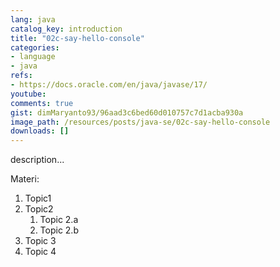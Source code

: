 ```yaml
---
lang: java
catalog_key: introduction
title: "02c-say-hello-console"
categories:
- language
- java
refs: 
- https://docs.oracle.com/en/java/javase/17/
youtube: 
comments: true
gist: dimMaryanto93/96aad3c6bed60d010757c7d1acba930a
image_path: /resources/posts/java-se/02c-say-hello-console
downloads: []
---
```



description...

<!--more-->

Materi: 

1. Topic1
2. Topic2
    1. Topic 2.a
    2. Topic 2.b
3. Topic 3
4. Topic 4